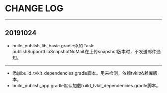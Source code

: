 # CHANGE LOG
---
## 20191024
* build_publish_lib_basic.gradle添加 Task: publishSupportLibSnapshotNoMail.在上传snapshot版本时，不发送邮件通知。

---
* 添加build_tvkit_dependencies.gradle脚本。用来检测，依赖tvkit依赖库版本。
* build_publish_app.gradle默认加载build_tvkit_dependencies.gradle脚本。